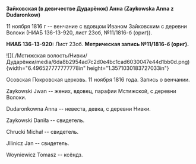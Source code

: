 **Зайковская (в девичестве Дударёнок) Анна (Zaykowska Anna z
Dudaronkow)**

11 ноября 1816 г -- венчание с вдовцом Иваном Зайковским с деревни
Волоки (НИАБ 136-13-920, лист 23об, №11/1816-б (ориг)).

**НИАБ 136-13-920:** Лист 23об. **Метрическая запись №11/1816-б
(ориг).**

![](./Мстижская волость/Нивки/Дударёнки/media/6da8b2954ad7c2d0e4bc1cad6030047e44d1bb0d.png){width="6.496527777777778in"
height="1.3571030183727033in"}

Осовская Покровская церковь. 11 ноября 1816 года. Запись о венчании.

Zaykowski Jwan -- жених, вдовец, парафии Мстижской, с деревни Волоки.

Dudaronkowna Anna -- невеста, девка, с деревни Нивки.

Zaykowski Daniła -- свидетель.

Chrucki Michał -- свидетель.

Jllinicz Jan -- свидетель.

Woyniewicz Tomasz -- ксёндз.
